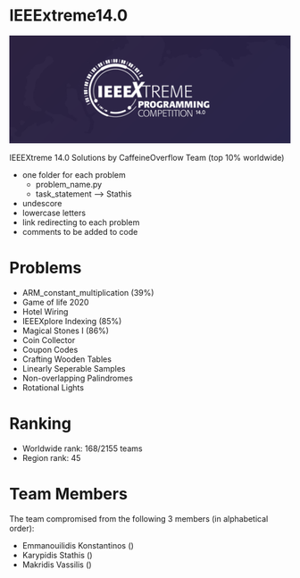 # IEEExtreme14.0
<p align="center">
  <img src="image.png">
</p>  

IEEEXtreme 14.0 Solutions by CaffeineOverflow Team (top 10% worldwide)

- one folder for each problem
  - problem_name.py
  - task_statement --> Stathis
- undescore
- lowercase letters
- link redirecting to each problem
- comments to be added to code

# Problems
 - ARM_constant_multiplication (39%)
 - Game of life 2020
 - Hotel Wiring
 - IEEEXplore Indexing (85%)
 - Magical Stones I (86%)
 - Coin Collector
 - Coupon Codes
 - Crafting Wooden Tables
 - Linearly Seperable Samples
 - Non-overlapping Palindromes
 - Rotational Lights

# Ranking 
- Worldwide rank: 168/2155 teams
- Region rank: 45

# Team Members
The team compromised from the following 3 members (in alphabetical order):  
- Emmanouilidis Konstantinos ()
- Karypidis Stathis ()
- Makridis Vassilis ()
